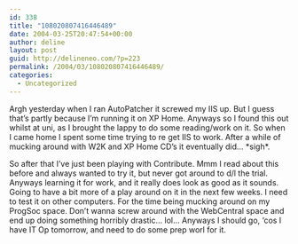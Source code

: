 ```yaml
---
id: 338
title: "108020807416446489"
date: 2004-03-25T20:47:54+00:00
author: deline
layout: post
guid: http://delineneo.com/?p=223
permalink: /2004/03/108020807416446489/
categories:
  - Uncategorized
---
```

Argh yesterday when I ran AutoPatcher it screwed my IIS up. But I guess that&#8217;s partly because I&#8217;m running it on XP Home. Anyways so I found this out whilst at uni, as I brought the lappy to do some reading/work on it. So when I came home I spent some time trying to re get IIS to work. After a while of mucking around with W2K and XP Home CD&#8217;s it eventually did&#8230; \*sigh\*.

So after that I&#8217;ve just been playing with Contribute. Mmm I read about this before and always wanted to try it, but never got around to d/l the trial. Anyways learning it for work, and it really does look as good as it sounds. Going to have a bit more of a play around on it in the next few weeks. I need to test it on other computers. For the time being mucking around on my ProgSoc space. Don&#8217;t wanna screw around with the WebCentral space and end up doing something horribly drastic&#8230; lol&#8230; Anyways I should go, &#8216;cos I have IT Op tomorrow, and need to do some prep worl for it.
